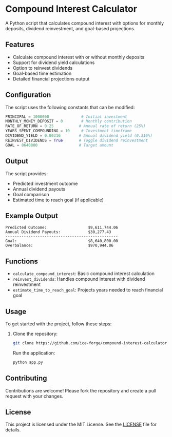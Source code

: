 # Compound Interest Calculator

A Python script that calculates compound interest with options for monthly deposits, dividend reinvestment, and goal-based projections.

## Features

- Calculate compound interest with or without monthly deposits
- Support for dividend yield calculations
- Option to reinvest dividends
- Goal-based time estimation
- Detailed financial projections output

## Configuration

The script uses the following constants that can be modified:

```python
PRINCIPAL = 1000000              # Initial investment
MONTHLY_MONEY_DEPOSIT = 0        # Monthly contribution
RATE_OF_RETURN = 0.25           # Annual rate of return (25%)
YEARS_SPENT_COMPOUNDING = 10     # Investment timeframe
DIVIDEND_YIELD = 0.00316        # Annual dividend yield (0.316%)
REINVEST_DIVIDENDS = True       # Toggle dividend reinvestment
GOAL = 8640800                  # Target amount
```

## Output

The script provides:
- Predicted investment outcome
- Annual dividend payouts
- Goal comparison
- Estimated time to reach goal (if applicable)

## Example Output

```
Predicted Outcome:                  $9,611,744.06
Annual Dividend Payouts:            $30,277.43
-------------------------------------------------
Goal:                               $8,640,800.00
Overbalance:                        $970,944.06
```

## Functions

- `calculate_compound_interest`: Basic compound interest calculation
- `reinvest_dividends`: Handles compound interest with dividend reinvestment
- `estimate_time_to_reach_goal`: Projects years needed to reach financial goal

## Usage
To get started with the project, follow these steps:

1. Clone the repository:
    ```bash
    git clone https://github.com/ice-forge/compound-interest-calculator.git
    ```
    Run the application:
    ```bash
    python app.py
    ```

## Contributing
Contributions are welcome! Please fork the repository and create a pull request with your changes.

## License
This project is licensed under the MIT License. See the [LICENSE](LICENSE) file for details.
